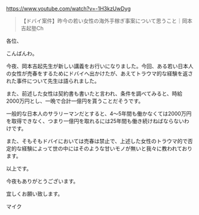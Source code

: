 https://www.youtube.com/watch?v=-1H3kzUwDyg

> 【ドバイ案件】昨今の若い女性の海外手稼ぎ事案について思うこと｜岡本吉起塾Ch

各位、

こんばんわ。

今夜、岡本吉起先生が新しい講義をお行いになりました。今回、ある若い日本人の女性が売春をするためにドバイへ出かけたが、あえてトラウマ的な経験を返された事件について先生は語られました。

また、前述した女性は契約書も書いたと言われ、条件を調べてみると、時給2000万円とし、一晩で合計一億円を貰うことだそうです。

一般的な日本人のサラリーマンだとすると、4～5年間も働かなくては2000万円を取得できなく、つまり一億円を取れるには25年間も働き続けねばならないわけです。

また、そもそもドバイにおいては売春は禁止で、上述した女性のトラウマ的で否定的な経験によって世の中にはそのような甘いモノが無いと我々に教われております。

以上です。

今夜もありがとうございます。

宜しくお願い致します。

マイク
